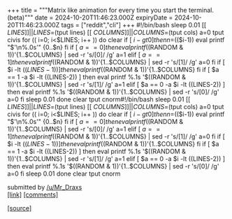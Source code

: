 +++
title = """Matrix like animation for every time you start the terminal.(beta)"""
date = 2024-10-20T11:46:23.000Z
expiryDate = 2024-10-20T11:46:23.000Z
tags = ["reddit","cli"]
+++
    #!/bin/bash sleep 0.01 [[ $LINES ]] || LINES=$(tput lines) [[ $COLUMNS ]] || COLUMNS=$(tput cols) a=0 tput civis for (( i=0; i<$LINES; i++ )) do clear if [ $i -gt 0 ] then n=$(($i-1)) eval printf "$'\n%.0s'" {0..$n} fi if [ $a == 0 ] then eval printf %.1s '$((RANDOM & 1))'{1..$COLUMNS} | sed -r 's/[0]/ /g' a=1 elif [ $a == 1 ] then eval printf %.1s '$((RANDOM & 1))'{1..$COLUMNS} | sed -r 's/[1]/ /g' a=0 fi if [ $i -lt $((LINES-1)) ] then eval printf %.1s '$((RANDOM & 1))'{1..$COLUMNS} fi if [ $a == 1 -a $i -lt $(($LINES-2)) ] then eval printf %.1s '$((RANDOM & 1))'{1..$COLUMNS} | sed -r 's/[1]/ /g' a=1 elif [ $a == 0 -a $i -lt $(($LINES-2)) ] then eval printf %.1s '$((RANDOM & 1))'{1..$COLUMNS} | sed -r 's/[0]/ /g' a=0 fi sleep 0.01 done clear tput cnorm#!/bin/bash sleep 0.01 [[ $LINES ]] || LINES=$(tput lines) [[ $COLUMNS ]] || COLUMNS=$(tput cols) a=0 tput civis for (( i=0; i<$LINES; i++ )) do clear if [ $i -gt 0 ] then n=$(($i-1)) eval printf "$'\n%.0s'" {0..$n} fi if [ $a == 0 ] then eval printf %.1s '$((RANDOM & 1))'{1..$COLUMNS} | sed -r 's/[0]/ /g' a=1 elif [ $a == 1 ] then eval printf %.1s '$((RANDOM & 1))'{1..$COLUMNS} | sed -r 's/[1]/ /g' a=0 fi if [ $i -lt $((LINES-1)) ] then eval printf %.1s '$((RANDOM & 1))'{1..$COLUMNS} fi if [ $a == 1 -a $i -lt $(($LINES-2)) ] then eval printf %.1s '$((RANDOM & 1))'{1..$COLUMNS} | sed -r 's/[1]/ /g' a=1 elif [ $a == 0 -a $i -lt $(($LINES-2)) ] then eval printf %.1s '$((RANDOM & 1))'{1..$COLUMNS} | sed -r 's/[0]/ /g' a=0 fi sleep 0.01 done clear tput cnorm 

submitted by [/u/Mr\_Draxs](https://www.reddit.com/user/Mr_Draxs)  
[\[link\]](https://www.reddit.com/r/commandline/comments/1g7wum6/matrix_like_animation_for_every_time_you_start/) [\[comments\]](https://www.reddit.com/r/commandline/comments/1g7wum6/matrix_like_animation_for_every_time_you_start/)

[[source]](https://www.reddit.com/r/commandline/comments/1g7wum6/matrix_like_animation_for_every_time_you_start/)
